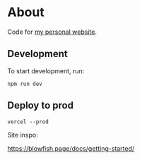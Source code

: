 # About

Code for [my personal website](http://jackarrington.com).

## Development

To start development, run:

```shell
npm run dev
```

## Deploy to prod

```shell
vercel --prod
```

Site inspo:

https://blowfish.page/docs/getting-started/
